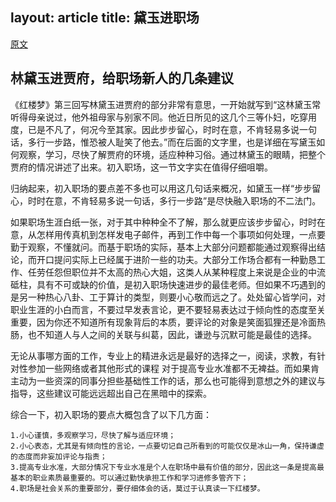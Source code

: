 layout: article
title: 黛玉进职场
---

[原文](http://www.weizhiyong.com/archives/3502)


## 林黛玉进贾府，给职场新人的几条建议

《红楼梦》第三回写林黛玉进贾府的部分非常有意思，一开始就写到“这林黛玉常听得母亲说过，他外祖母家与别家不同。他近日所见的这几个三等仆妇，吃穿用度，已是不凡了，何况今至其家。因此步步留心，时时在意，不肯轻易多说一句话，多行一步路，惟恐被人耻笑了他去。”而在后面的文字里，也是详细在写黛玉如何观察，学习，尽快了解贾府的环境，适应种种习俗。通过林黛玉的眼睛，把整个贾府的情况讲述了出来。初入职场，这一节文字实在值得仔细咀嚼。

归纳起来，初入职场的要点差不多也可以用这几句话来概况，如黛玉一样“步步留心，时时在意，不肯轻易多说一句话，多行一步路”是尽快融入职场的不二法门。

如果职场生涯白纸一张，对于其中种种全不了解，那么就更应该步步留心，时时在意，从怎样用传真机到怎样发电子邮件，再到工作中每一个事项如何处理，一点要勤于观察，不懂就问。而基于职场的实际，基本上大部分问题都能通过观察得出结论，而开口提问实际上已经属于进阶一些的功夫。大部分工作场合都有一种勤恳工作、任劳任怨但职位并不太高的热心大姐，这类人从某种程度上来说是企业的中流砥柱，具有不可或缺的价值，是初入职场快速进步的最佳老师。但如果不巧遇到的是另一种热心八卦、工于算计的类型，则要小心敬而远之了。处处留心皆学问，对职业生涯的小白而言，不要过早发表言论，更不要轻易表达过于倾向性的态度至关重要，因为你还不知道所有现象背后的本质，要评论的对象是笑面狐狸还是冷面热肠，也不知道人与人之间的关联与纠葛，因此，谦逊与沉默可能是最佳的选择。

无论从事哪方面的工作，专业上的精进永远是最好的选择之一，阅读，求教，有针对性参加一些网络或者其他形式的课程 对于提高专业水准都不无裨益。而如果肯主动为一些资深的同事分担些基础性工作的话，那么也可能得到意想之外的建议与指导，这些建议可能远远超出自己在黑暗中的探索。

综合一下，初入职场的要点大概包含了以下几方面：

```
1.小心谨慎，多观察学习，尽快了解与适应环境；
2.小心表态，尤其是有倾向性的言论，一点要切记自己所看到的可能仅仅是冰山一角，保持谦虚的态度而非妄加评论与指责；
3.提高专业水准，大部分情况下专业水准是个人在职场中最有价值的部分，因此这一条是提高最基本的职业素质最重要的。可以通过勤快承担工作和学习进修多管齐下；
4.职场是社会关系的重要部分，要仔细体会的话，莫过于认真读一下红楼梦。
```
